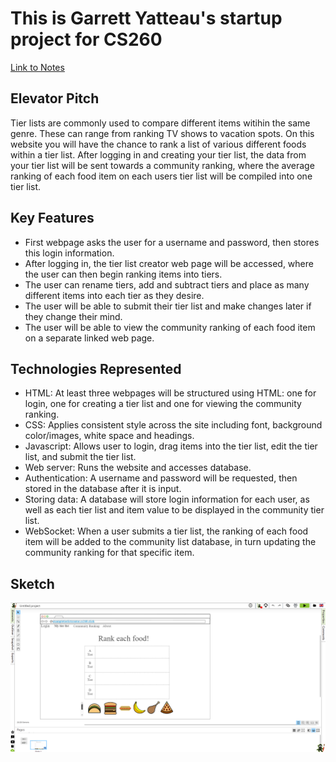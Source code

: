 # This is Garrett Yatteau's startup project for CS260

[Link to Notes](notes.md)

## Elevator Pitch

Tier lists are commonly used to compare different items witihin the same genre. These can range from ranking TV shows to vacation spots. On this website you will have the chance to rank a list of various different foods within a tier list. After logging in and creating your tier list, the data from your tier list will be sent towards a community ranking, where the average ranking of each food item on each users tier list will be compiled into one tier list.

## Key Features

+ First webpage asks the user for a username and password, then stores this login information.
+ After logging in, the tier list creator web page will be accessed, where the user can then begin ranking items into tiers.
+ The user can rename tiers, add and subtract tiers and place as many different items into each tier as they desire.
+ The user will be able to submit their tier list and make changes later if they change their mind.
+ The user will be able to view the community ranking of each food item on a separate linked web page.

## Technologies Represented
+ HTML: At least three webpages will be structured using HTML: one for login, one for creating a tier list and one for viewing the community ranking.
+ CSS: Applies consistent style across the site including font, background color/images, white space and headings.
+ Javascript: Allows user to login, drag items into the tier list, edit the tier list, and submit the tier list.
+ Web server: Runs the website and accesses database.
+ Authentication: A username and password will be requested, then stored in the database after it is input.
+ Storing data: A database will store login information for each user, as well as each tier list and item value to be displayed in the community tier list.
+ WebSocket: When a user submits a tier list, the ranking of each food item will be added to the community list database, in turn updating the community ranking for that specific item.
## Sketch

![Sketch of my startup website using NinjaMock.](/startup_image.png)
